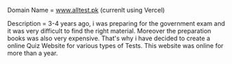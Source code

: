 Domain Name = www.alltest.pk (currenlt using Vercel)


Description = 3-4 years ago, i was preparing for the government exam and it was very difficult to find the right material. Moreover the preparation books was also very expensive. That's why i have decided to create a online Quiz Website for various types of Tests. This website was online for more than a year.
